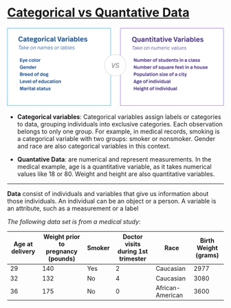 # [Categorical vs Quantative Data](https://courses.lumenlearning.com/wm-concepts-statistics/chapter/what-is-data/ "Link to Notes")

![Categorical vs Qunatative Image]( Images/Quantative%20vs%20Categorical.svg "Categorical vs Qunatative Image")

- **Categorical variables**: Categorical variables assign labels or categories to data, grouping individuals into exclusive categories. Each observation belongs to only one group. For example, in medical records, smoking is a categorical variable with two groups: smoker or nonsmoker. Gender and race are also categorical variables in this context.

- **Quantative Data**: are numerical and represent measurements. In the medical example, age is a quantitative variable, as it takes numerical values like 18 or 80. Weight and height are also quantitative variables.

----
**Data** consist of individuals and variables that give us information about those individuals. An individual can be an object or a person. A variable is an attribute, such as a measurement or a label



*The following data set is from a medical study*:

| Age at delivery | Weight prior to pregnancy (pounds) | Smoker | Doctor visits during 1st trimester | Race | Birth Weight (grams) |
| ----            |     ----                           |  ----  |      ----                          |  ----| ----              | 
| 29              | 140                                | Yes    |   2	                            |Caucasian| 2977 |
| 32              | 132                                | No     | 4                                  | Caucasian| 3080
| 36              |   175                              | No     | 0                                  | African-American | 3600











